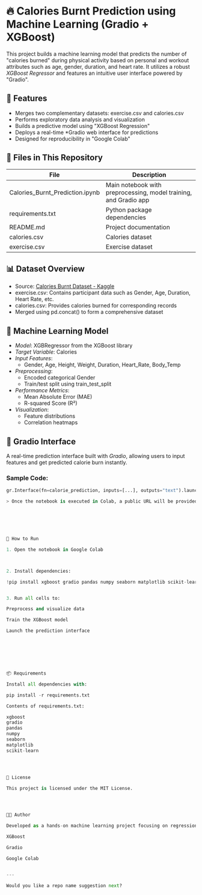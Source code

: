 # 🔥 Calories Burnt Prediction using Machine Learning (Gradio + XGBoost)

This project builds a machine learning model that predicts the number of "calories burned" during physical activity based on personal and workout attributes such as age, gender, duration, and heart rate. It utilizes a robust *XGBoost Regressor* and features an intuitive user interface powered by "Gradio".



## 📌 Features

- Merges two complementary datasets: exercise.csv and calories.csv
- Performs exploratory data analysis and visualization
- Builds a predictive model using "XGBoost Regression"
- Deploys a real-time *Gradio web interface for predictions
- Designed for reproducibility in "Google Colab"



## 📁 Files in This Repository

| File | Description |
|------|-------------|
| Calories_Burnt_Prediction.ipynb | Main notebook with preprocessing, model training, and Gradio app |
| requirements.txt | Python package dependencies |
| README.md | Project documentation |
| calories.csv  | Calories dataset |
| exercise.csv  | Exercise dataset |



## 📊 Dataset Overview

- Source: [Calories Burnt Dataset - Kaggle](https://www.kaggle.com/datasets/fmendes/fitter)
- exercise.csv: Contains participant data such as Gender, Age, Duration, Heart Rate, etc.
- calories.csv: Provides calories burned for corresponding records
- Merged using pd.concat() to form a comprehensive dataset



## 🧠 Machine Learning Model

- *Model*: XGBRegressor from the XGBoost library
- *Target Variable*: Calories
- *Input Features*:
  - Gender, Age, Height, Weight, Duration, Heart_Rate, Body_Temp
- *Preprocessing*:
  - Encoded categorical Gender
  - Train/test split using train_test_split
- *Performance Metrics*:
  - Mean Absolute Error (MAE)
  - R-squared Score (R²)
- *Visualization*:
  - Feature distributions
  - Correlation heatmaps



## 🧪 Gradio Interface

A real-time prediction interface built with *Gradio*, allowing users to input features and get predicted calorie burn instantly.

### Sample Code:
```python
gr.Interface(fn=calorie_prediction, inputs=[...], outputs="text").launch()

> Once the notebook is executed in Colab, a public URL will be provided to interact with the app.






🚀 How to Run

1. Open the notebook in Google Colab



2. Install dependencies:

!pip install xgboost gradio pandas numpy seaborn matplotlib scikit-learn


3. Run all cells to:

Preprocess and visualize data

Train the XGBoost model

Launch the prediction interface







📦 Requirements

Install all dependencies with:

pip install -r requirements.txt

Contents of requirements.txt:

xgboost
gradio
pandas
numpy
seaborn
matplotlib
scikit-learn




📄 License

This project is licensed under the MIT License.




👨‍💻 Author

Developed as a hands-on machine learning project focusing on regression modeling and interactive ML deployment using:

XGBoost

Gradio

Google Colab


---

Would you like a repo name suggestion next?

